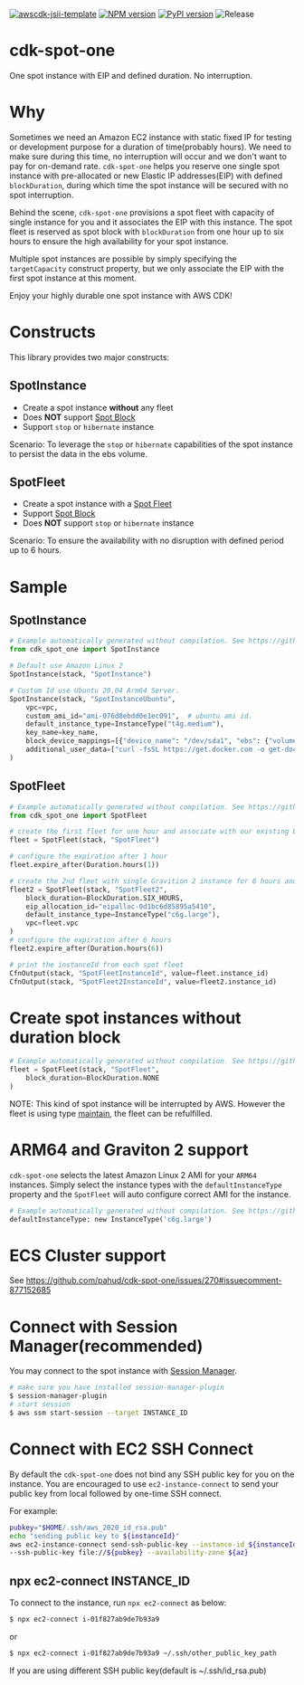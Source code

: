 [![awscdk-jsii-template](https://img.shields.io/badge/built%20with-awscdk--jsii--template-blue)](https://github.com/pahud/awscdk-jsii-template)
[![NPM version](https://badge.fury.io/js/cdk-spot-one.svg)](https://badge.fury.io/js/cdk-spot-one)
[![PyPI version](https://badge.fury.io/py/cdk-spot-one.svg)](https://badge.fury.io/py/cdk-spot-one)
![Release](https://github.com/pahud/cdk-spot-one/workflows/Release/badge.svg)

# cdk-spot-one

One spot instance with EIP and defined duration. No interruption.

# Why

Sometimes we need an Amazon EC2 instance with static fixed IP for testing or development purpose for a duration of
time(probably hours). We need to make sure during this time, no interruption will occur and we don't want to pay
for on-demand rate. `cdk-spot-one` helps you reserve one single spot instance with pre-allocated or new
Elastic IP addresses(EIP) with defined `blockDuration`, during which time the spot instance will be secured with no spot interruption.

Behind the scene, `cdk-spot-one` provisions a spot fleet with capacity of single instance for you and it associates the EIP with this instance. The spot fleet is reserved as spot block with `blockDuration` from one hour up to six hours to ensure the high availability for your spot instance.

Multiple spot instances are possible by simply specifying the `targetCapacity` construct property, but we only associate the EIP with the first spot instance at this moment.

Enjoy your highly durable one spot instance with AWS CDK!

# Constructs

This library provides two major constructs:

## SpotInstance

* Create a spot instance **without** any fleet
* Does **NOT** support [Spot Block](https://docs.aws.amazon.com/AWSEC2/latest/UserGuide/spot-requests.html#fixed-duration-spot-instances)
* Support `stop` or `hibernate` instance

Scenario: To leverage the `stop` or `hibernate` capabilities of the spot instance to persist the data in the ebs volume.

## SpotFleet

* Create a spot instance with a [Spot Fleet](https://docs.aws.amazon.com/AWSEC2/latest/UserGuide/spot-fleet.html)
* Support [Spot Block](https://docs.aws.amazon.com/AWSEC2/latest/UserGuide/spot-requests.html#fixed-duration-spot-instances)
* Does **NOT** support `stop` or `hibernate` instance

Scenario: To ensure the availability with no disruption with defined period up to 6 hours.

# Sample

## SpotInstance

```python
# Example automatically generated without compilation. See https://github.com/aws/jsii/issues/826
from cdk_spot_one import SpotInstance

# Default use Amazon Linux 2
SpotInstance(stack, "SpotInstance")

# Custom Id use Ubuntu 20.04 Arm64 Server.
SpotInstance(stack, "SpotInstanceUbuntu",
    vpc=vpc,
    custom_ami_id="ami-076d8ebdd0e1ec091",  # ubuntu ami id.
    default_instance_type=InstanceType("t4g.medium"),
    key_name=key_name,
    block_device_mappings=[{"device_name": "/dev/sda1", "ebs": {"volume_size": 20}}],
    additional_user_data=["curl -fsSL https://get.docker.com -o get-docker.sh", "sudo sh get-docker.sh"]
)
```

## SpotFleet

```python
# Example automatically generated without compilation. See https://github.com/aws/jsii/issues/826
from cdk_spot_one import SpotFleet

# create the first fleet for one hour and associate with our existing EIP
fleet = SpotFleet(stack, "SpotFleet")

# configure the expiration after 1 hour
fleet.expire_after(Duration.hours(1))

# create the 2nd fleet with single Gravition 2 instance for 6 hours and associate with new EIP
fleet2 = SpotFleet(stack, "SpotFleet2",
    block_duration=BlockDuration.SIX_HOURS,
    eip_allocation_id="eipalloc-0d1bc6d85895a5410",
    default_instance_type=InstanceType("c6g.large"),
    vpc=fleet.vpc
)
# configure the expiration after 6 hours
fleet2.expire_after(Duration.hours(6))

# print the instanceId from each spot fleet
CfnOutput(stack, "SpotFleetInstanceId", value=fleet.instance_id)
CfnOutput(stack, "SpotFleet2InstanceId", value=fleet2.instance_id)
```

# Create spot instances without duration block

```python
# Example automatically generated without compilation. See https://github.com/aws/jsii/issues/826
fleet = SpotFleet(stack, "SpotFleet",
    block_duration=BlockDuration.NONE
)
```

NOTE: This kind of spot instance will be interrupted by AWS. However the fleet is using type [maintain](https://docs.aws.amazon.com/AWSEC2/latest/UserGuide/spot-fleet.html#spot-fleet-allocation-strategy), the fleet can be refulfilled.

# ARM64 and Graviton 2 support

`cdk-spot-one` selects the latest Amazon Linux 2 AMI for your `ARM64` instances. Simply select the instance types with the `defaultInstanceType` property and the `SpotFleet` will auto configure correct AMI for the instance.

```python
# Example automatically generated without compilation. See https://github.com/aws/jsii/issues/826
defaultInstanceType: new InstanceType('c6g.large')
```

# ECS Cluster support

See https://github.com/pahud/cdk-spot-one/issues/270#issuecomment-877152685

# Connect with Session Manager(recommended)

You may connect to the spot instance with [Session Manager](https://docs.aws.amazon.com/systems-manager/latest/userguide/session-manager-working-with-sessions-start.html).

```sh
# make sure you have installed session-manager-plugin
$ session-manager-plugin
# start session
$ aws ssm start-session --target INSTANCE_ID
```

# Connect with EC2 SSH Connect

By default the `cdk-spot-one` does not bind any SSH public key for you on the instance. You are encouraged to use `ec2-instance-connect` to send your public key from local followed by one-time SSH connect.

For example:

```sh
pubkey="$HOME/.ssh/aws_2020_id_rsa.pub"
echo "sending public key to ${instanceId}"
aws ec2-instance-connect send-ssh-public-key --instance-id ${instanceId} --instance-os-user ec2-user \
--ssh-public-key file://${pubkey} --availability-zone ${az}
```

## npx ec2-connect INSTANCE_ID

To connect to the instance, run `npx ec2-connect` as below:

```sh
$ npx ec2-connect i-01f827ab9de7b93a9
```

or

```sh
$ npx ec2-connect i-01f827ab9de7b93a9 ~/.ssh/other_public_key_path
```

If you are using different SSH public key(default is ~/.ssh/id_rsa.pub)
